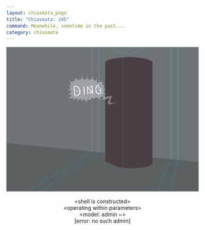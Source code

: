 ```yaml
---
layout: chiasmata_page
title: "Chiasmata: 245"
command: Meanwhile, sometime in the past...
category: chiasmata
---
```


![245](/chiasmata/images/narrative/243.png)

<p class="Robot" style="text-align: center">
    &lt;shell is constructed&gt;<br>
    &lt;operating within parameters&gt;<br>
    &lt;model: admin ~&gt;<br>
    [error: no such admin]
</p>